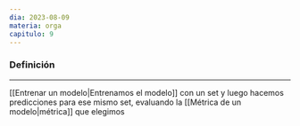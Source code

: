 ```yaml
---
dia: 2023-08-09
materia: orga
capitulo: 9
---
```

### Definición
---
[[Entrenar un modelo|Entrenamos el modelo]] con un set y luego hacemos predicciones para ese mismo set, evaluando la [[Métrica de un modelo|métrica]] que elegimos